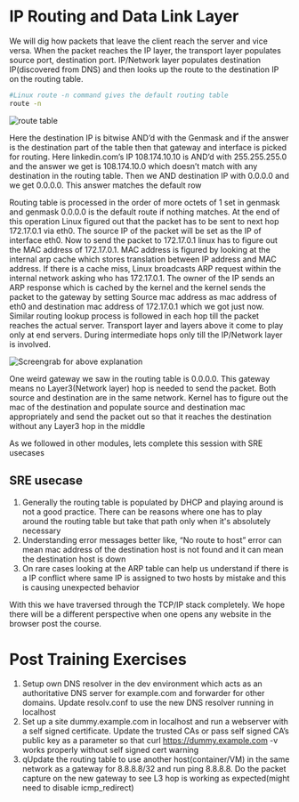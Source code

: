 # IP Routing and Data Link Layer
We will dig how packets that leave the client reach the server and vice versa. When the packet reaches the IP layer, the transport layer populates source port, destination port. IP/Network layer populates destination IP(discovered from DNS) and then looks up the route to the destination IP on the routing table. 

```bash
#Linux route -n command gives the default routing table
route -n
```

![route table](https://user-images.githubusercontent.com/1917513/93805564-8d418800-fc65-11ea-842c-8473b4cb1638.gif)


Here the destination IP is bitwise AND’d with the Genmask and if the answer is the destination part of the table then that gateway and interface is picked for routing. Here linkedin.com’s IP 108.174.10.10 is AND’d with 255.255.255.0 and the answer we get is 108.174.10.0 which doesn’t match with any destination in the routing table. Then we AND destination IP with 0.0.0.0 and we get 0.0.0.0. This answer matches the default row

Routing table is processed in the order of more octets of 1 set in genmask and genmask 0.0.0.0 is the default route if nothing matches. 
At the end of this operation Linux figured out that the packet has to be sent to next hop 172.17.0.1 via eth0. The source IP of the packet will be set as the IP of interface eth0. 
Now to send the packet to 172.17.0.1 linux has to figure out the MAC address of 172.17.0.1. MAC address is figured by looking at the internal arp cache which stores translation between IP address and MAC address. If there is a cache miss, Linux broadcasts ARP request within the internal network asking who has 172.17.0.1. The owner of the IP sends an ARP response which is cached by the kernel and the kernel sends the packet to the gateway by setting Source mac address as mac address of eth0 and destination mac address of 172.17.0.1 which we got just now. Similar routing lookup process is followed in each hop till the packet reaches the actual server. Transport layer and layers above it come to play only at end servers. During intermediate hops only till the IP/Network layer is involved.

![Screengrab for above explanation](https://user-images.githubusercontent.com/1917513/93805554-89ae0100-fc65-11ea-93bd-d548f3f721f3.gif)

One weird gateway we saw in the routing table is 0.0.0.0. This gateway means no Layer3(Network layer) hop is needed to send the packet. Both source and destination are in the same network. Kernel has to figure out the mac of the destination and populate source and destination mac appropriately and send the packet out so that it reaches the destination without any Layer3 hop in the middle

As we followed in other modules, lets complete this session with SRE usecases

## SRE usecase
1. Generally the routing table is populated by DHCP and playing around is not a good practice. There can be reasons where one has to play around the routing table but take that path only when it's absolutely necessary
2. Understanding error messages better like, “No route to host” error can mean mac address of the destination host is not found and it can mean the destination host is down 
3. On rare cases looking at the ARP table can help us understand if there is a IP conflict where same IP is assigned to two hosts by mistake and this is causing unexpected behavior

With this we have traversed through the TCP/IP stack completely. We hope there will be a different perspective when one opens any website in the browser post the course. 

# Post Training Exercises
1. Setup own DNS resolver in the dev environment which acts as an authoritative DNS server for example.com and forwarder for other domains. Update resolv.conf to use the new DNS resolver running in localhost
2. Set up a site dummy.example.com in localhost and run a webserver with a self signed certificate. Update the trusted CAs or pass self signed CA’s public key as a parameter so that curl https://dummy.example.com -v works properly without self signed cert warning
3. qUpdate the routing table to use another host(container/VM) in the same network as a gateway for 8.8.8.8/32 and run ping 8.8.8.8. Do the packet capture on the new gateway to see L3 hop is working as expected(might need to disable icmp_redirect)
 
